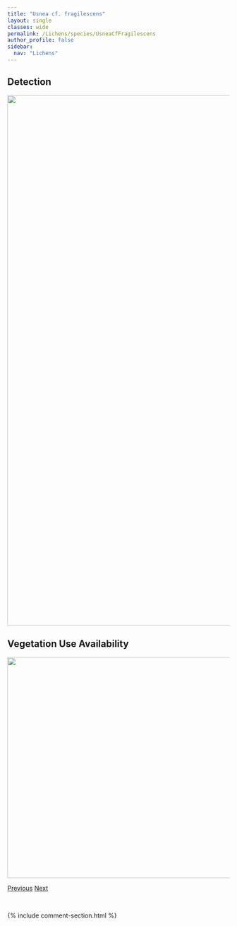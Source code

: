 ```yaml
---
title: "Usnea cf. fragilescens"
layout: single
classes: wide
permalink: /Lichens/species/UsneaCfFragilescens
author_profile: false
sidebar:
  nav: "Lichens"
---
```


<h2>Detection</h2>

<a href="https://drive.google.com/uc?export=view&id=1gGaL3OziNst7FwsLcmrxcujFJmzBYnMY">
<img src="https://drive.google.com/uc?export=view&id=1gGaL3OziNst7FwsLcmrxcujFJmzBYnMY" height = "1200" width = "800">
</a>


<h2>Vegetation Use Availability</h2>

<a href="https://drive.google.com/uc?export=view&id=1HiEUefpvwyAZyEu6CXsnZ4Am9I7Q7sqc">
<img src="https://drive.google.com/uc?export=view&id=1HiEUefpvwyAZyEu6CXsnZ4Am9I7Q7sqc" height = "500" width = "1000">
</a>


<a href="/DevelopmentWebsite/Lichens/species/UsneaCavernosa" class="pagination--pager" title="Usnea cavernosa">Previous</a> <a href="/DevelopmentWebsite/Lichens/species/UsneaDasopoga" class="pagination--pager" title="Usnea dasopoga">Next</a>

<p>&nbsp;</p>

{% include comment-section.html %}
